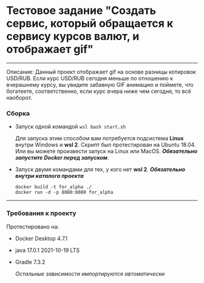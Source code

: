 # Тестовое задание "Создать сервис, который обращается к сервису курсов валют, и отображает gif"

---

Описание: Данный проект отображает gif на основе разницы котировок USD/RUB. Если курс USD/RUB сегодня меньше по отношению к вчерашнему курсу, вы увидите забавную GIF анимацию и поймете, что богатеете, соответственно, если курс вчера ниже чем сегодня, то всё наоборот.

### Сборка
* Запуск одной командой `wsl bash start.sh`

   Для запуска этим способом вам потребуется подсистема **Linux** внутри Windows и **wsl 2**. Скрипт был протестирован на Ubuntu 18.04. Или вы можете произвести запуск на Linux или MacOS. ***Обязательно запустите Docker перед запуском***.
* Запуск двумя командами для тех, у кого нет **wsl 2**. ***Обязательно внутри каталога проекта***

   `docker build -t for_alpha ./`  
   `docker run -d -p 8080:8080 for_alpha`   


---

### Требования к проекту
Протестировано на:
* Docker Desktop 4.7.1
* java 17.0.1 2021-10-19 LTS
* Gradle 7.3.2

   *Остальные зависимости импортируются автоматически*